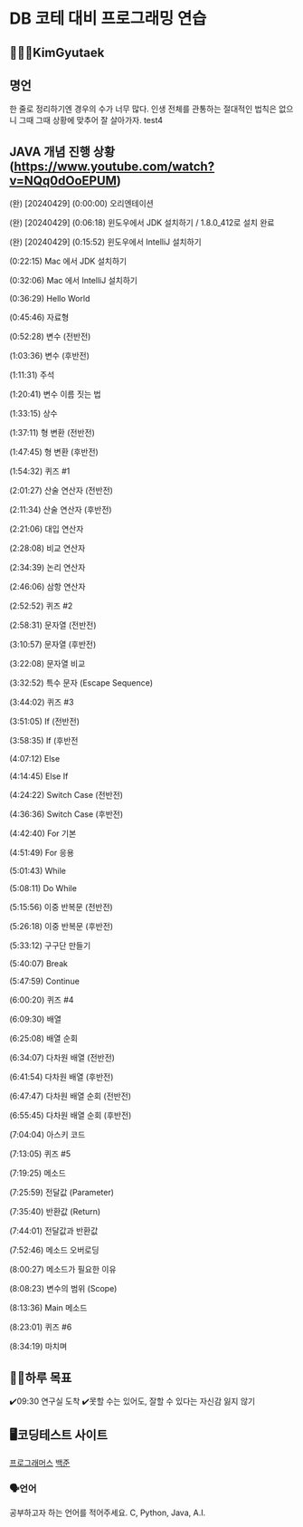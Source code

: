 # DB 코테 대비 프로그래밍 연습

## 🧑🏻‍💻KimGyutaek

## 명언
한 줄로 정리하기엔 경우의 수가 너무 많다. 
인생 전체를 관통하는 절대적인 법칙은 없으니
그때 그때 상황에 맞추어 잘 살아가자. test4

## JAVA 개념 진행 상황(https://www.youtube.com/watch?v=NQq0dOoEPUM)

(완) [20240429] (0:00:00) 오리엔테이션

(완) [20240429] (0:06:18) 윈도우에서 JDK 설치하기 / 1.8.0_412로 설치 완료

(완) [20240429] (0:15:52) 윈도우에서 IntelliJ 설치하기

(0:22:15) Mac 에서 JDK 설치하기

(0:32:06) Mac 에서 IntelliJ 설치하기

(0:36:29) Hello World

(0:45:46) 자료형

(0:52:28) 변수 (전반전)

(1:03:36) 변수 (후반전)

(1:11:31) 주석

(1:20:41) 변수 이름 짓는 법

(1:33:15) 상수

(1:37:11) 형 변환 (전반전)

(1:47:45) 형 변환 (후반전)

(1:54:32) 퀴즈 #1

(2:01:27) 산술 연산자 (전반전)

(2:11:34) 산술 연산자 (후반전)

(2:21:06) 대입 연산자

(2:28:08) 비교 연산자

(2:34:39) 논리 연산자

(2:46:06) 삼항 연산자

(2:52:52) 퀴즈 #2

(2:58:31) 문자열 (전반전)

(3:10:57) 문자열 (후반전)

(3:22:08) 문자열 비교

(3:32:52) 특수 문자 (Escape Sequence)

(3:44:02) 퀴즈 #3

(3:51:05) If (전반전)

(3:58:35) If (후반전

(4:07:12) Else

(4:14:45) Else If

(4:24:22) Switch Case (전반전)

(4:36:36) Switch Case (후반전)

(4:42:40) For 기본

(4:51:49) For 응용

(5:01:43) While

(5:08:11) Do While

(5:15:56) 이중 반복문 (전반전)

(5:26:18) 이중 반복문 (후반전)

(5:33:12) 구구단 만들기

(5:40:07) Break

(5:47:59) Continue

(6:00:20) 퀴즈 #4

(6:09:30) 배열

(6:25:08) 배열 순회

(6:34:07) 다차원 배열 (전반전)

(6:41:54) 다차원 배열 (후반전)

(6:47:47) 다차원 배열 순회 (전반전)

(6:55:45) 다차원 배열 순회 (후반전)

(7:04:04) 아스키 코드

(7:13:05) 퀴즈 #5

(7:19:25) 메소드

(7:25:59) 전달값 (Parameter)

(7:35:40) 반환값 (Return)

(7:44:01) 전달값과 반환값

(7:52:46) 메소드 오버로딩

(8:00:27) 메소드가 필요한 이유

(8:08:23) 변수의 범위 (Scope)

(8:13:36) Main 메소드

(8:23:01) 퀴즈 #6

(8:34:19) 마치며

## 💪🏻하루 목표
✔️09:30 연구실 도착
✔️못할 수는 있어도, 잘할 수 있다는 자신감 잃지 않기

## 🖥️코딩테스트 사이트
[프로그래머스](https://www.programmers.co.kr/)
[백준](https://www.acmicpc.net/)

### 🗣️언어
공부하고자 하는 언어를 적어주세요.
C, Python, Java, A.I.
